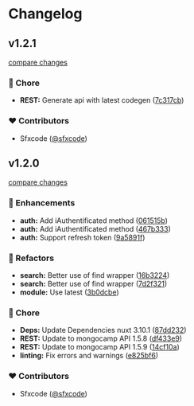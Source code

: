 # Changelog


## v1.2.1

[compare changes](https://github.com/MongoCamp/mongocamp-nuxt/compare/v1.2.0...v1.2.1)

### 🏡 Chore

- **REST:** Generate api with latest codegen ([7c317cb](https://github.com/MongoCamp/mongocamp-nuxt/commit/7c317cb))

### ❤️ Contributors

- Sfxcode ([@sfxcode](http://github.com/sfxcode))

## v1.2.0

[compare changes](https://github.com/MongoCamp/mongocamp-nuxt/compare/v1.0.7...v1.2.0)

### 🚀 Enhancements

- **auth:** Add iAuthentificated method ([061515b](https://github.com/MongoCamp/mongocamp-nuxt/commit/061515b))
- **auth:** Add iAuthentificated method ([467b333](https://github.com/MongoCamp/mongocamp-nuxt/commit/467b333))
- **auth:** Support refresh token ([9a5891f](https://github.com/MongoCamp/mongocamp-nuxt/commit/9a5891f))

### 💅 Refactors

- **search:** Better use of find wrapper ([16b3224](https://github.com/MongoCamp/mongocamp-nuxt/commit/16b3224))
- **search:** Better use of find wrapper ([7d2f321](https://github.com/MongoCamp/mongocamp-nuxt/commit/7d2f321))
- **module:** Use latest ([3b0dcbe](https://github.com/MongoCamp/mongocamp-nuxt/commit/3b0dcbe))

### 🏡 Chore

- **Deps:** Update Dependencies nuxt 3.10.1 ([87dd232](https://github.com/MongoCamp/mongocamp-nuxt/commit/87dd232))
- **REST:** Update to mongocamp API 1.5.8 ([df433e9](https://github.com/MongoCamp/mongocamp-nuxt/commit/df433e9))
- **REST:** Update to mongocamp API 1.5.9 ([14cf10a](https://github.com/MongoCamp/mongocamp-nuxt/commit/14cf10a))
- **linting:** Fix errors and warnings ([e825bf6](https://github.com/MongoCamp/mongocamp-nuxt/commit/e825bf6))

### ❤️ Contributors

- Sfxcode ([@sfxcode](http://github.com/sfxcode))

